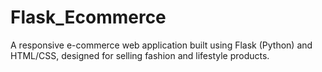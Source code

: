 # Flask_Ecommerce
A responsive e-commerce web application built using Flask (Python) and HTML/CSS, designed for selling fashion and lifestyle products.
